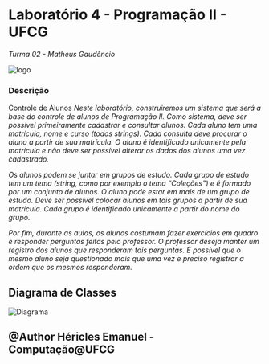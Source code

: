 # Laboratório 4 - Programação II - UFCG
*Turma 02 - Matheus Gaudêncio*

![logo](http://www.dsc.ufcg.edu.br/~sacc/img/logo-topo2.png)
### Descrição
Controle de Alunos
*Neste laboratório, construiremos um sistema que será a base do controle de alunos de Programação II. Como sistema, deve ser possível primeiramente cadastrar e consultar alunos. Cada aluno tem uma matrícula, nome e curso (todos strings). Cada consulta deve procurar o aluno a partir de sua matrícula. O aluno é identificado unicamente pela matrícula e não deve ser possível alterar os dados dos alunos uma vez cadastrado.*

*Os alunos podem se juntar em grupos de estudo. Cada grupo de estudo tem um tema (string, como por exemplo o tema “Coleções”) e é formado por um conjunto de alunos. O aluno pode estar em mais de um grupo de estudo. Deve ser possível colocar alunos em tais grupos a partir de sua matrícula. Cada grupo é identificado unicamente a partir do nome do grupo.*

*Por fim, durante as aulas, os alunos costumam fazer exercícios em quadro e responder perguntas feitas pelo professor. O professor deseja manter um registro dos alunos que responderam tais perguntas. É possível que o mesmo aluno seja questionado mais que uma vez e preciso registrar a ordem que os mesmos responderam.*

## Diagrama de Classes
![Diagrama](https://i.imgur.com/Lc0DDTb.png)

## @Author Héricles Emanuel - Computação@UFCG
